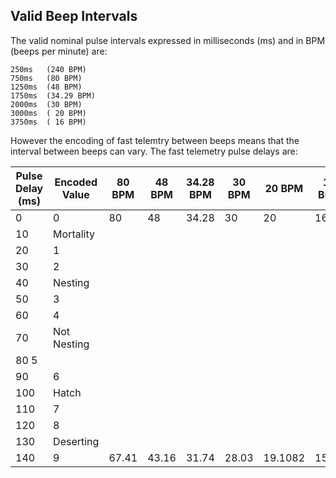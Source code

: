 ## Valid Beep Intervals

The valid nominal pulse intervals expressed in milliseconds (ms) and in BPM (beeps per minute) are:

    250ms   (240 BPM)
    750ms   (80 BPM) 
    1250ms  (48 BPM)
    1750ms  (34.29 BPM)
    2000ms  (30 BPM) 
    3000ms  ( 20 BPM)
    3750ms  ( 16 BPM)

However the encoding of fast telemtry between beeps means that the interval between beeps can vary. The fast telemetry pulse delays are:

| Pulse Delay (ms) | Encoded Value | 80 BPM | 48 BPM | 34.28 BPM | 30 BPM | 20 BPM | 16 BPM |
|------------------|---------------|--------|--------|-----------|--------|--------|--------|
| 0 | 0 | 80 | 48 |34.28 | 30 | 20 | 16 |
| 10 | Mortality |
| 20 | 1 |
| 30 | 2 |
| 40 | Nesting |
| 50 | 3 |
| 60 | 4 |
| 70 | Not Nesting |
| 80 5 | 
| 90 | 6 |
| 100 | Hatch | 
| 110 | 7 | 
| 120 | 8 |
| 130 | Deserting | 
| 140 | 9 | 67.41 | 43.16 | 31.74 | 28.03 | 19.1082 | 15.42 |

